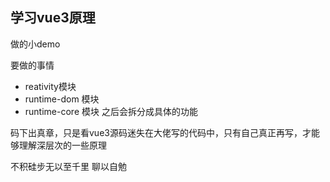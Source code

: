 ## 学习vue3原理

做的小demo

要做的事情
+ reativity模块
+ runtime-dom 模块
+ runtime-core 模块
之后会拆分成具体的功能

码下出真章，只是看vue3源码迷失在大佬写的代码中，只有自己真正再写，才能够理解深层次的一些原理

不积硅步无以至千里
聊以自勉